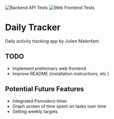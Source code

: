 ![Backend API Tests](https://github.com/jmalenfant8829/daily-tracker/actions/workflows/api-pr-tests.yml/badge.svg) ![Web Frontend Tests](https://github.com/jmalenfant8829/daily-tracker/actions/workflows/web-frontend-pr-tests.yml/badge.svg)

# Daily Tracker

Daily activity tracking app by Julien Malenfant.

## TODO
- Implement preliminary web frontend
- Improve README (installation instructions, etc.)

## Potential Future Features
- Integrated Pomodoro timer
- Graph screen of time spent on tasks over time
- Setting weekly targets
